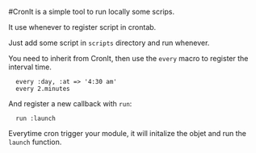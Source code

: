 #CronIt is a simple tool to run locally some scrips.

It use whenever to register script in crontab.

Just add some script in `scripts` directory and run whenever.

You need to inherit from CronIt, then use the `every` macro to register
the interval time.
```
  every :day, :at => '4:30 am'
  every 2.minutes
```

And register a new callback with `run`:
```
  run :launch
```
Everytime cron trigger your module, it will initalize the objet and run
the `launch` function.
